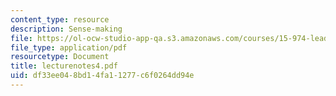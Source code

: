 ```yaml
---
content_type: resource
description: Sense-making
file: https://ol-ocw-studio-app-qa.s3.amazonaws.com/courses/15-974-leadership-lab-spring-2003/df33ee048bd14fa11277c6f0264dd94e_lecturenotes4.pdf
file_type: application/pdf
resourcetype: Document
title: lecturenotes4.pdf
uid: df33ee04-8bd1-4fa1-1277-c6f0264dd94e
---
```

